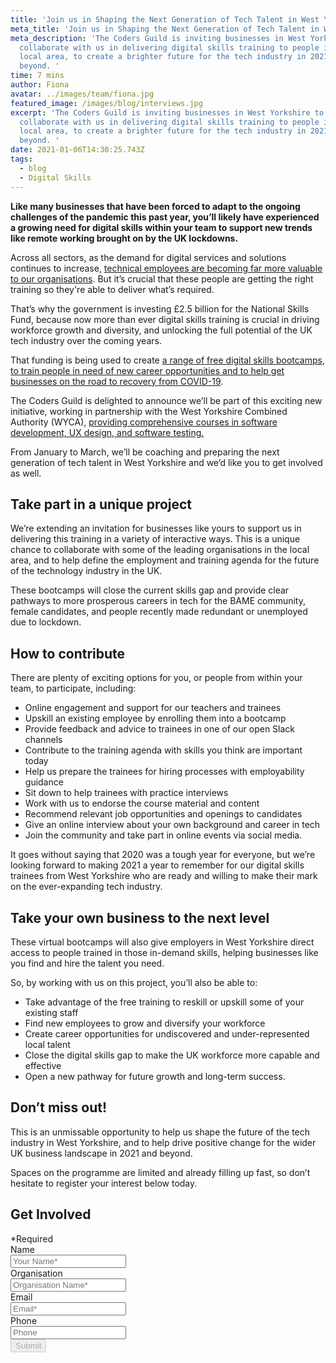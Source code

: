 ```yaml
---
title: 'Join us in Shaping the Next Generation of Tech Talent in West Yorkshire '
meta_title: 'Join us in Shaping the Next Generation of Tech Talent in West Yorkshire '
meta_description: 'The Coders Guild is inviting businesses in West Yorkshire to
  collaborate with us in delivering digital skills training to people in the
  local area, to create a brighter future for the tech industry in 2021 and
  beyond. '
time: 7 mins
author: Fiona
avatar: ../images/team/fiona.jpg
featured_image: /images/blog/interviews.jpg
excerpt: 'The Coders Guild is inviting businesses in West Yorkshire to
  collaborate with us in delivering digital skills training to people in the
  local area, to create a brighter future for the tech industry in 2021 and
  beyond. '
date: 2021-01-06T14:30:25.743Z
tags:
  - blog
  - Digital Skills
---
```


**Like many businesses that have been forced to adapt to the ongoing challenges of the pandemic this past year, you’ll likely have experienced a growing need for digital skills within your team to support new trends like remote working brought on by the UK lockdowns.**

Across all sectors, as the demand for digital services and solutions continues to increase, [technical employees are becoming far more valuable to our organisations](https://thecodersguild.org.uk/blog/hiring-developer-apprentice-sme-thrive-2021/). But it’s crucial that these people are getting the right training so they're able to deliver what’s required.

That’s why the government is investing £2.5 billion for the National Skills Fund, because now more than ever digital skills training is crucial in driving workforce growth and diversity, and unlocking the full potential of the UK tech industry over the coming years.

That funding is being used to create [a range of free digital skills bootcamps, to train people in need of new career opportunities and to help get businesses on the road to recovery from COVID-19](https://www.skillsbootcamps.com/).

The Coders Guild is delighted to announce we’ll be part of this exciting new initiative, working in partnership with the West Yorkshire Combined Authority (WYCA), [providing comprehensive courses in software development, UX design, and software testing.](https://thecodersguild.org.uk/blog/free-tech-boot-camps-for-west-yorkshire/)

From January to March, we’ll be coaching and preparing the next generation of tech talent in West Yorkshire and we’d like you to get involved as well.

## Take part in a unique project

We’re extending an invitation for businesses like yours to support us in delivering this training in a variety of interactive ways. This is a unique chance to collaborate with some of the leading organisations in the local area, and to help define the employment and training agenda for the future of the technology industry in the UK.

These bootcamps will close the current skills gap and provide clear pathways to more prosperous careers in tech for the BAME community, female candidates, and people recently made redundant or unemployed due to lockdown.

## How to contribute 

There are plenty of exciting options for you, or people from within your team, to participate, including:

- Online engagement and support for our teachers and trainees
- Upskill an existing employee by enrolling them into a bootcamp
- Provide feedback and advice to trainees in one of our open Slack channels
- Contribute to the training agenda with skills you think are important today
- Help us prepare the trainees for hiring processes with employability guidance
- Sit down to help trainees with practice interviews
- Work with us to endorse the course material and content
- Recommend relevant job opportunities and openings to candidates
- Give an online interview about your own background and career in tech
- Join the community and take part in online events via social media.

It goes without saying that 2020 was a tough year for everyone, but we’re looking forward to making 2021 a year to remember for our digital skills trainees from West Yorkshire who are ready and willing to make their mark on the ever-expanding tech industry.

## Take your own business to the next level 

These virtual bootcamps will also give employers in West Yorkshire direct access to people trained in those in-demand skills, helping businesses like you find and hire the talent you need.

So, by working with us on this project, you’ll also be able to:

- Take advantage of the free training to reskill or upskill some of your existing staff
- Find new employees to grow and diversify your workforce
- Create career opportunities for undiscovered and under-represented local talent
- Close the digital skills gap to make the UK workforce more capable and effective
- Open a new pathway for future growth and long-term success.

## Don’t miss out!

This is an unmissable opportunity to help us shape the future of the tech industry in West Yorkshire, and to help drive positive change for the wider UK business landscape in 2021 and beyond.

Spaces on the programme are limited and already filling up fast, so don’t hesitate to register your interest below today.

<div class="overflow-hidden md:max-w-xs md:mx-auto">
  <div>
    <h2 class="leading-3xl text-2xl">Get Involved</h2>
  </div>
  <form  method="POST" action="https://formspree.io/f/mzbkjqly" id="contact-form" class="relative">
    <div class="required-pop-up absolute text-red-100 w-full text-xs leading-xs text-right mb-2 hidden">*Required</div>
    <div>
      <div class="mb-4">
        <label for="full_name" class="sr-only">Name</label>
        <div class="relative">
          <input id="name" name="name" type="text" class="form-input-field rounded block w-full py-2 px-3 border-1 placeholder-black required" placeholder="Your Name*" maxlength="50" required/>
        </div>
      </div>
      <div class="mb-4">
        <label for="org"  class="sr-only">Organisation</label>
        <div class="relative">
          <input id="org" name="org" type="text" class="form-input-field rounded block w-full py-2 px-3 border-1 placeholder-black required" placeholder="Organisation Name*" maxlength="80" />
        </div>
      </div>
      <div class="mb-4">
        <label for="email" class="sr-only">Email</label>
        <div class="relative">
          <input name="_replyto" id="email" type="email" class="form-input-field rounded block w-full py-2 px-3 border-1 placeholder-black required" placeholder="Email*" maxlength="50" data-regex="\S+@\S+\.\S+" data-valid="false" required />
          <span class="form-error text-xs leading-xs text-red-100" data-message="Please check if provided email is correct" aria-hidden="true" role="alert"></span>
        </div>
      </div>
      <div class="mb-4">
        <label for="phone" class="sr-only">Phone</label>
        <div class="relative">
          <input id="phone" class="form-input-field rounded block w-full py-2 px-3 border-1 placeholder-black" maxlength="14" placeholder="Phone" />
        </div>
      </div>
    <div>
      <button type="submit" id="submit" class="contact-btn rounded font-heading font-bold w-full block py-2 px-6 border border-transparent text-white bg-blue-200 hover:bg-blue-100 focus:bg-blue-100 active:bg-blue-100 transition duration-150 ease-in-out" disabled>
        Submit
      </button>
    </div>
  </form>
</div>
